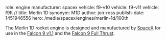 role: engine
manufacturer: spacex
vehicle: f9-v10
vehicle: f9-v11
vehicle: f9ft
//
title: Merlin 1D
synonym: M1D
author: jon-ross
publish-date: 1451946556
hero: /media/spacex/engines/merlin-1d/100th

The Merlin 1D rocket engine is designed and manufactured by
[SpaceX](term) for use in the [Falcon 9 v1.1](term) and the
[Falcon 9 Full Thrust](term).
